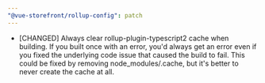 ```yaml
---
"@vue-storefront/rollup-config": patch
---
```


- [CHANGED] Always clear rollup-plugin-typescript2 cache when building. If you built once with an error, you'd always get an error even if you fixed the underlying code issue that caused the build to fail. This could be fixed by removing node_modules/.cache, but it's better to never create the cache at all.
